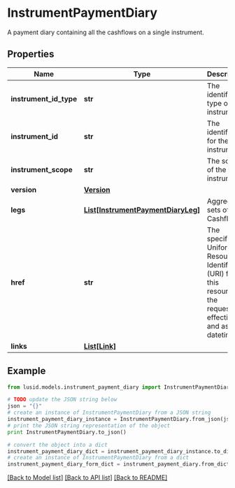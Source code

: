 # InstrumentPaymentDiary

A payment diary containing all the cashflows on a single instrument.

## Properties
Name | Type | Description | Notes
------------ | ------------- | ------------- | -------------
**instrument_id_type** | **str** | The identifier type of the instrument. | [optional] 
**instrument_id** | **str** | The identifier for the instrument. | [optional] 
**instrument_scope** | **str** | The scope of the instrument. | [optional] 
**version** | [**Version**](Version.md) |  | [optional] 
**legs** | [**List[InstrumentPaymentDiaryLeg]**](InstrumentPaymentDiaryLeg.md) | Aggregated sets of Cashflows. | [optional] 
**href** | **str** | The specific Uniform Resource Identifier (URI) for this resource at the requested effective and asAt datetime. | [optional] 
**links** | [**List[Link]**](Link.md) |  | [optional] 

## Example

```python
from lusid.models.instrument_payment_diary import InstrumentPaymentDiary

# TODO update the JSON string below
json = "{}"
# create an instance of InstrumentPaymentDiary from a JSON string
instrument_payment_diary_instance = InstrumentPaymentDiary.from_json(json)
# print the JSON string representation of the object
print InstrumentPaymentDiary.to_json()

# convert the object into a dict
instrument_payment_diary_dict = instrument_payment_diary_instance.to_dict()
# create an instance of InstrumentPaymentDiary from a dict
instrument_payment_diary_form_dict = instrument_payment_diary.from_dict(instrument_payment_diary_dict)
```
[[Back to Model list]](../README.md#documentation-for-models) [[Back to API list]](../README.md#documentation-for-api-endpoints) [[Back to README]](../README.md)


